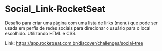# Social_Link-RocketSeat
 

Desafio para criar uma página com uma lista de links (menu) que pode ser usada em perfis de redes sociais para direcionar o usuário para o local escolhido. Utilizando HTML e CSS.

Link: https://app.rocketseat.com.br/discover/challenges/social-tree
